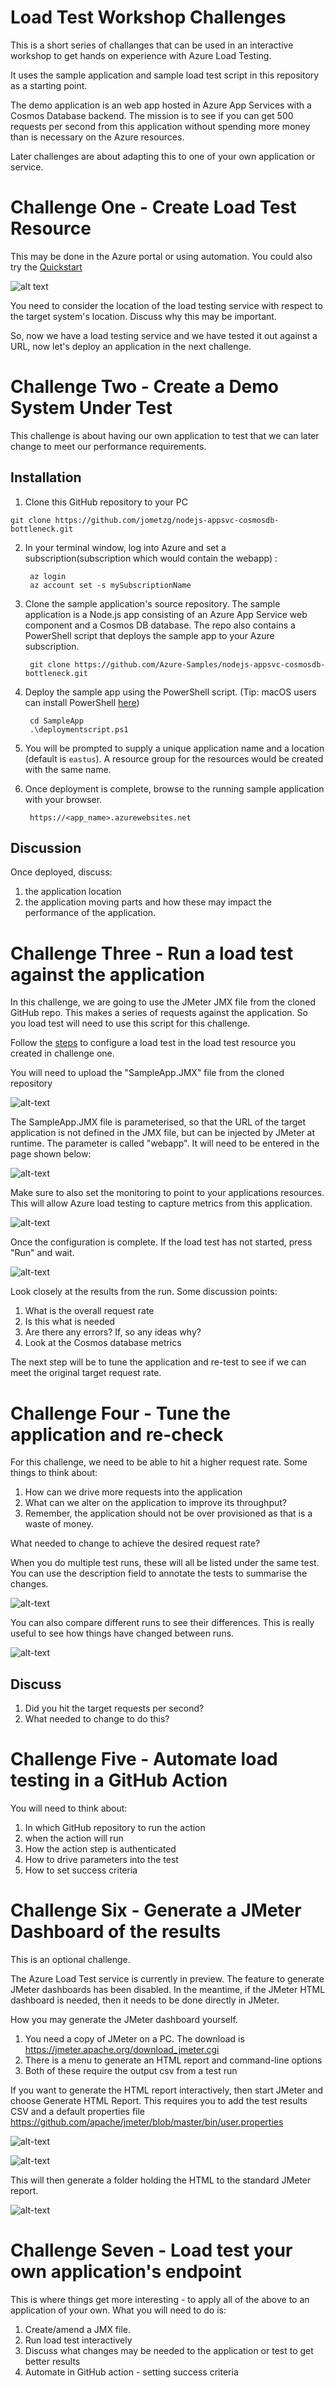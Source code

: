 # Load Test Workshop Challenges

This is a short series of challanges that can be used in an interactive workshop to get hands on experience with Azure Load Testing.

It uses the sample application and sample load test script in this repository as a starting point.

The demo application is an web app hosted in Azure App Services with a Cosmos Database backend. The mission is to see if you can get 500 requests per second from this application without spending more money than is necessary on the Azure resources.

Later challenges are about adapting this to one of your own application or service.


# Challenge One - Create Load Test Resource

This may be done in the Azure portal or using automation. You could also try the [Quickstart](https://docs.microsoft.com/en-us/azure/load-testing/quickstart-create-and-run-load-test)

![alt text](https://docs.microsoft.com/en-us/azure/load-testing/media/quickstart-create-and-run-load-test/quick-test-resource-overview.png "Quick start page")

You need to consider the location of the load testing service with respect to the target system's location. Discuss why this may be important.

So, now we have a load testing service and we have tested it out against a URL, now let's deploy an application in the next challenge.


# Challenge Two - Create a Demo System Under Test

This challenge is about having our own application to test that we can later change to meet our performance requirements. 

## Installation

1. Clone this GitHub repository to your PC

```
git clone https://github.com/jometzg/nodejs-appsvc-cosmosdb-bottleneck.git
```

2. In your terminal window, log into Azure and set a subscription(subscription which would contain the webapp) :

        az login
        az account set -s mySubscriptionName

3. Clone the sample application's source repository. The sample application is a Node.js app consisting of an Azure App Service web component and a Cosmos DB database. The repo also contains a PowerShell script that deploys the sample app to your Azure subscription.

        git clone https://github.com/Azure-Samples/nodejs-appsvc-cosmosdb-bottleneck.git

4. Deploy the sample app using the PowerShell script. (Tip: macOS users can install PowerShell [here](https://docs.microsoft.com/en-us/powershell/scripting/install/installing-powershell-core-on-macos?view=powershell-7.1))

        cd SampleApp
        .\deploymentscript.ps1

5. You will be prompted to supply a unique application name and a location (default is `eastus`). A resource group for the resources would be created with the same name.
6. Once deployment is complete, browse to the running sample application with your browser.

        https://<app_name>.azurewebsites.net

## Discussion
Once deployed, discuss:
1. the application location
2. the application moving parts and how these may impact the performance of the application.


# Challenge Three - Run a load test against the application

In this challenge, we are going to use the JMeter JMX file from the cloned GitHub repo. This makes a series of requests against the application. So you load test will need to use this script for this challenge.

Follow the [steps](https://docs.microsoft.com/en-gb/azure/load-testing/how-to-create-and-run-load-test-with-jmeter-script#create-a-load-test) to configure a load test in the load test resource you created in challenge one.

You will need to upload the "SampleApp.JMX" file from the cloned repository

![alt-text](https://docs.microsoft.com/en-gb/azure/load-testing/media/how-to-create-and-run-load-test-with-jmeter-script/create-new-test-test-plan.png "upload test plan")

The SampleApp.JMX file is parameterised, so that the URL of the target application is not defined in the JMX file, but can be injected by JMeter at runtime. The parameter is called "webapp". It will need to be entered in the page shown below:

![alt-text](img/azure-load-test-parameters.png "set a parameter for the load test")

Make sure to also set the monitoring to point to your applications resources. This will allow Azure load testing to capture metrics from this application.

![alt-text](img/azure-load-test-monitoring.png "Set monitoring for the load test")

Once the configuration is complete. If the load test has not started, press "Run" and wait.

![alt-text](img/azure-load-test-run.png "load test run")

Look closely at the results from the run. Some discussion points:
1. What is the overall request rate
2. Is this what is needed
3. Are there any errors? If, so any ideas why?
4. Look at the Cosmos database metrics

The next step will be to tune the application and re-test to see if we can meet the original target request rate.


# Challenge Four - Tune the application and re-check

For this challenge, we need to be able to hit a higher request rate. Some things to think about:

1. How can we drive more requests into the application
2. What can we alter on the application to improve its throughput?
3. Remember, the application should not be over provisioned as that is a waste of money.

What needed to change to achieve the desired request rate?

When you do multiple test runs, these will all be listed under the same test. You can use the description field to annotate the tests to summarise the changes.

![alt-text](img/azure-load-test-multiple-runs.png "load test multiple runs")

You can also compare different runs to see their differences. This is really useful to see how things have changed between runs.

![alt-text](img/azure-load-test-compare-multiple-runs.png "load test compare multiple runs")

## Discuss
1. Did you hit the target requests per second?
2. What needed to change to do this?


# Challenge Five - Automate load testing in a GitHub Action

You will need to think about:
1. In which GitHub repository to run the action
2. when the action will run
3. How the action step is authenticated
4. How to drive parameters into the test
5. How to set success criteria


# Challenge Six - Generate a JMeter Dashboard of the results

This is an optional challenge. 

The Azure Load Test service is currently in preview. The feature to generate JMeter dashboards has been disabled. In the meantime, if the JMeter HTML dashboard is needed, then it needs to be done directly in JMeter.

How you may generate the JMeter dashboard yourself.

1. You need a copy of JMeter on a PC. The download is https://jmeter.apache.org/download_jmeter.cgi
2. There is a menu to generate an HTML report and command-line options
3. Both of these require the output csv from a test run

If you want to generate the HTML report interactively, then start JMeter and choose Generate HTML Report. This requires you to add the test results CSV and a default properties file https://github.com/apache/jmeter/blob/master/bin/user.properties 

![alt-text](img/azure-load-test-generate-html-report1.png "JMeter generate HTML Report")

![alt-text](img/azure-load-test-generate-html-report2.png "JMeter generate HTML Report")

This will then generate a folder holding the HTML to the standard JMeter report.

![alt-text](img/azure-load-test-html-report.png "JMeter HTML Report")

 
# Challenge Seven - Load test your own application's endpoint

This is where things get more interesting - to apply all of the above to an application of your own. What you will need to do is:
1. Create/amend a JMX file. 
2. Run load test interactively
3. Discuss what changes may be needed to the application or test to get better results
4. Automate in GitHub action - setting success criteria
